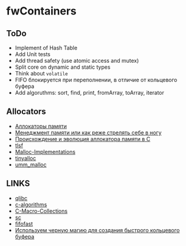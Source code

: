 # fwContainers

## ToDo

- Implement of Hash Table
- Add Unit tests
- Add thread safety (use atomic access and mutex)
- Split core on dynamic and static types
- Think about `volatile`
- FIFO блокируется при переполнении, в отличие от кольцевого буфера
- Add algoruthms: sort, find, print, fromArray, toArray, iterator

## Allocators

- [Аллокаторы памяти](https://habr.com/ru/post/505632/)
- [Менеджмент памяти или как реже стрелять себе в ногу](https://habr.com/ru/post/473294/)
- [Происхождение и эволюция аллокатора памяти в С](https://habr.com/ru/post/707032/)
- [tlsf](https://github.com/mattconte/tlsf)
- [Malloc-Implementations](https://github.com/emeryberger/Malloc-Implementations)
- [tinyalloc](https://github.com/thi-ng/tinyalloc)
- [umm_malloc](https://github.com/dimonomid/umm_malloc)

## LINKS

- [qlibc](https://github.com/wolkykim/qlibc)
- [c-algorithms](https://github.com/fragglet/c-algorithms/tree/master/src)
- [C-Macro-Collections](https://github.com/LeoVen/C-Macro-Collections)
- [sc](https://github.com/tezc/sc)
- [fifofast](https://github.com/nqtronix/fifofast)
- [Используем черную магию для создания быстрого кольцевого буфера](https://habr.com/ru/company/otus/blog/557310/)